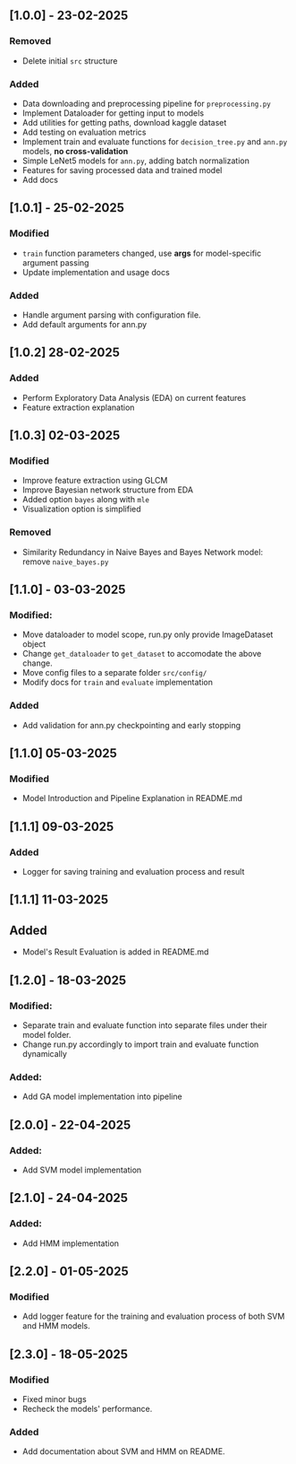 ## [1.0.0] - 23-02-2025
### Removed
- Delete initial `src` structure

### Added
- Data downloading and preprocessing pipeline for `preprocessing.py`
- Implement Dataloader for getting input to models
- Add utilities for getting paths, download kaggle dataset
- Add testing on evaluation metrics
- Implement train and evaluate functions for `decision_tree.py` and `ann.py` models, **no cross-validation**
- Simple LeNet5 models for `ann.py`, adding batch normalization 
- Features for saving processed data and trained model
- Add docs

## [1.0.1] - 25-02-2025
### Modified
- `train` function parameters changed, use **args** for model-specific argument passing
- Update implementation and usage docs

### Added
- Handle argument parsing with configuration file.
- Add default arguments for ann.py

## [1.0.2] 28-02-2025
### Added
- Perform Exploratory Data Analysis (EDA) on current features
- Feature extraction explanation

## [1.0.3] 02-03-2025
### Modified
- Improve feature extraction using GLCM
- Improve Bayesian network structure from EDA
- Added option `bayes` along with `mle`
- Visualization option is simplified

### Removed
- Similarity Redundancy in Naive Bayes and Bayes Network model: remove `naive_bayes.py`
  
## [1.1.0] - 03-03-2025
### Modified: 
- Move dataloader to model scope, run.py only provide ImageDataset object
- Change `get_dataloader` to `get_dataset` to accomodate the above change.
- Move config files to a separate folder `src/config/`
- Modify docs for `train` and `evaluate` implementation

### Added
- Add validation for ann.py checkpointing and early stopping

## [1.1.0] 05-03-2025
### Modified
- Model Introduction and Pipeline Explanation in README.md

## [1.1.1] 09-03-2025
### Added
- Logger for saving training and evaluation process and result

## [1.1.1] 11-03-2025
## Added
- Model's Result Evaluation is added in README.md

## [1.2.0] - 18-03-2025
### Modified:
- Separate train and evaluate function into separate files under their model folder.
- Change run.py accordingly to import train and evaluate function dynamically

### Added:
- Add GA model implementation into pipeline

## [2.0.0] - 22-04-2025
### Added:
- Add SVM model implementation

## [2.1.0] - 24-04-2025
### Added:
- Add HMM implementation

## [2.2.0] - 01-05-2025
### Modified
- Add logger feature for the training and evaluation process of both SVM and HMM models.

## [2.3.0] - 18-05-2025
### Modified
- Fixed minor bugs
- Recheck the models' performance.

### Added
- Add documentation about SVM and HMM on README.